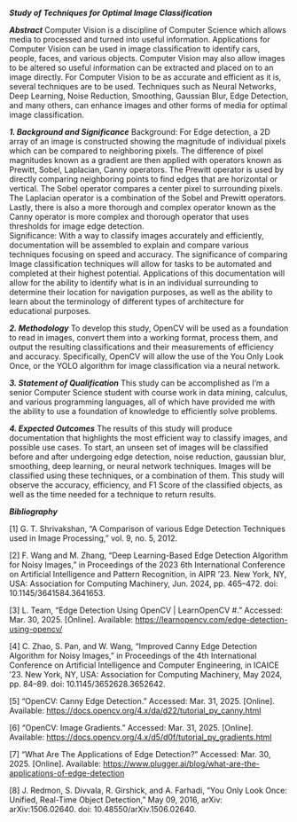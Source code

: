 ***Study of Techniques for Optimal Image Classification***

***Abstract***
Computer Vision is a discipline of Computer Science which allows media to processed and turned into useful information.  Applications for Computer Vision can be used in image classification to identify cars, people, faces, and various objects.  Computer Vision may also allow images to be altered so useful information can be extracted and placed on to an image directly.  For Computer Vision to be as accurate and efficient as it is, several techniques are to be used.  Techniques such as Neural Networks, Deep Learning, Noise Reduction, Smoothing, Gaussian Blur, Edge Detection, and many others, can enhance images and other forms of media for optimal image classification.

***1.	Background and Significance***
Background:  For Edge detection, a 2D array of an image is constructed showing the magnitude of individual pixels which can be compared to neighboring pixels.  The difference of pixel magnitudes known as a gradient are then applied with operators known as Prewitt, Sobel, Laplacian, Canny operators.  The Prewitt operator is used by directly comparing neighboring points to find edges that are horizontal or vertical.  The Sobel operator compares a center pixel to surrounding pixels.  The Laplacian operator is a combination of the Sobel and Prewitt operators.  Lastly, there is also a more thorough and complex operator known as the Canny operator is more complex and thorough operator that uses thresholds for image edge detection.  
Significance:  With a way to classify images accurately and efficiently, documentation will be assembled to explain and compare various techniques focusing on speed and accuracy.  The significance of comparing Image classification techniques will allow for tasks to be automated and completed at their highest potential.  Applications of this documentation will allow for the ability to identify what is in an individual surrounding to determine their location for navigation purposes, as well as the ability to learn about the terminology of different types of architecture for educational purposes.  

***2.	Methodology***
To develop this study, OpenCV will be used as a foundation to read in images, convert them into a working format, process them, and output the resulting classifications and their measurements of efficiency and accuracy.  Specifically, OpenCV will allow the use of the You Only Look Once, or the YOLO algorithm for image classification via a neural network.

***3.	Statement of Qualification***
This study can be accomplished as I’m a senior Computer Science student with course work in data mining, calculus, and various programming languages, all of which have provided me with the ability to use a foundation of knowledge to efficiently solve problems.

***4.	Expected Outcomes***
The results of this study will produce documentation that highlights the most efficient way to classify images, and possible use cases.  To start, an unseen set of images will be classified before and after undergoing edge detection, noise reduction, gaussian blur, smoothing, deep learning, or neural network techniques.  Images will be classified using these techniques, or a combination of them.  This study will observe the accuracy, efficiency, and F1 Score of the classified objects, as well as the time needed for a technique to return results.

***Bibliography***

[1]
G. T. Shrivakshan, “A Comparison of various Edge Detection Techniques used in Image Processing,” vol. 9, no. 5, 2012.

[2]
F. Wang and M. Zhang, “Deep Learning-Based Edge Detection Algorithm for Noisy Images,” in Proceedings of the 2023 6th International Conference on Artificial Intelligence and Pattern Recognition, in AIPR ’23. New York, NY, USA: Association for Computing Machinery, Jun. 2024, pp. 465–472. doi: 10.1145/3641584.3641653.

[3]
L. Team, “Edge Detection Using OpenCV | LearnOpenCV #.” Accessed: Mar. 30, 2025. [Online]. Available: https://learnopencv.com/edge-detection-using-opencv/

[4]
C. Zhao, S. Pan, and W. Wang, “Improved Canny Edge Detection Algorithm for Noisy Images,” in Proceedings of the 4th International Conference on Artificial Intelligence and Computer Engineering, in ICAICE ’23. New York, NY, USA: Association for Computing Machinery, May 2024, pp. 84–89. doi: 10.1145/3652628.3652642.

[5]
“OpenCV: Canny Edge Detection.” Accessed: Mar. 31, 2025. [Online]. Available: https://docs.opencv.org/4.x/da/d22/tutorial_py_canny.html

[6]
“OpenCV: Image Gradients.” Accessed: Mar. 31, 2025. [Online]. Available: https://docs.opencv.org/4.x/d5/d0f/tutorial_py_gradients.html

[7]
“What Are The Applications of Edge Detection?” Accessed: Mar. 30, 2025. [Online]. Available: https://www.plugger.ai/blog/what-are-the-applications-of-edge-detection

[8]
J. Redmon, S. Divvala, R. Girshick, and A. Farhadi, “You Only Look Once: Unified, Real-Time Object Detection,” May 09, 2016, arXiv: arXiv:1506.02640. doi: 10.48550/arXiv.1506.02640.
